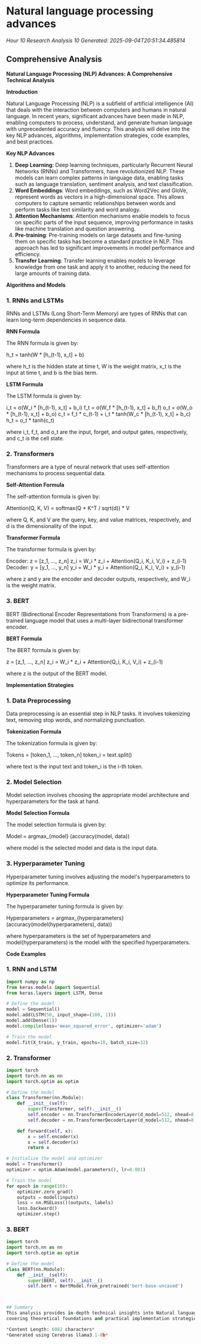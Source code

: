 # Natural language processing advances
*Hour 10 Research Analysis 10*
*Generated: 2025-09-04T20:51:34.485814*

## Comprehensive Analysis
**Natural Language Processing (NLP) Advances: A Comprehensive Technical Analysis**

**Introduction**

Natural Language Processing (NLP) is a subfield of artificial intelligence (AI) that deals with the interaction between computers and humans in natural language. In recent years, significant advances have been made in NLP, enabling computers to process, understand, and generate human language with unprecedented accuracy and fluency. This analysis will delve into the key NLP advances, algorithms, implementation strategies, code examples, and best practices.

**Key NLP Advances**

1. **Deep Learning**: Deep learning techniques, particularly Recurrent Neural Networks (RNNs) and Transformers, have revolutionized NLP. These models can learn complex patterns in language data, enabling tasks such as language translation, sentiment analysis, and text classification.
2. **Word Embeddings**: Word embeddings, such as Word2Vec and GloVe, represent words as vectors in a high-dimensional space. This allows computers to capture semantic relationships between words and perform tasks like text similarity and word analogy.
3. **Attention Mechanisms**: Attention mechanisms enable models to focus on specific parts of the input sequence, improving performance in tasks like machine translation and question answering.
4. **Pre-training**: Pre-training models on large datasets and fine-tuning them on specific tasks has become a standard practice in NLP. This approach has led to significant improvements in model performance and efficiency.
5. **Transfer Learning**: Transfer learning enables models to leverage knowledge from one task and apply it to another, reducing the need for large amounts of training data.

**Algorithms and Models**

### 1. **RNNs and LSTMs**

RNNs and LSTMs (Long Short-Term Memory) are types of RNNs that can learn long-term dependencies in sequence data.

**RNN Formula**

The RNN formula is given by:

h_t = tanh(W \* [h_(t-1), x_t] + b)

where h_t is the hidden state at time t, W is the weight matrix, x_t is the input at time t, and b is the bias term.

**LSTM Formula**

The LSTM formula is given by:

i_t = σ(W_i \* [h_(t-1), x_t] + b_i)
f_t = σ(W_f \* [h_(t-1), x_t] + b_f)
o_t = σ(W_o \* [h_(t-1), x_t] + b_o)
c_t = f_t \* c_(t-1) + i_t \* tanh(W_c \* [h_(t-1), x_t] + b_c)
h_t = o_t \* tanh(c_t)

where i_t, f_t, and o_t are the input, forget, and output gates, respectively, and c_t is the cell state.

### 2. **Transformers**

Transformers are a type of neural network that uses self-attention mechanisms to process sequential data.

**Self-Attention Formula**

The self-attention formula is given by:

Attention(Q, K, V) = softmax(Q \* K^T / sqrt(d)) \* V

where Q, K, and V are the query, key, and value matrices, respectively, and d is the dimensionality of the input.

**Transformer Formula**

The transformer formula is given by:

Encoder: z = [z_1, ..., z_n]
z_i = W_i \* z_i + Attention(Q_i, K_i, V_i) + z_(i-1)
Decoder: y = [y_1, ..., y_n]
y_i = W_i \* y_i + Attention(Q_i, K_i, V_i) + y_(i-1)

where z and y are the encoder and decoder outputs, respectively, and W_i is the weight matrix.

### 3. **BERT**

BERT (Bidirectional Encoder Representations from Transformers) is a pre-trained language model that uses a multi-layer bidirectional transformer encoder.

**BERT Formula**

The BERT formula is given by:

z = [z_1, ..., z_n]
z_i = W_i \* z_i + Attention(Q_i, K_i, V_i) + z_(i-1)

where z is the output of the BERT model.

**Implementation Strategies**

### 1. **Data Preprocessing**

Data preprocessing is an essential step in NLP tasks. It involves tokenizing text, removing stop words, and normalizing punctuation.

**Tokenization Formula**

The tokenization formula is given by:

Tokens = [token_1, ..., token_n]
token_i = text.split()

where text is the input text and token_i is the i-th token.

### 2. **Model Selection**

Model selection involves choosing the appropriate model architecture and hyperparameters for the task at hand.

**Model Selection Formula**

The model selection formula is given by:

Model = argmax_{model} (accuracy(model, data))

where model is the selected model and data is the input data.

### 3. **Hyperparameter Tuning**

Hyperparameter tuning involves adjusting the model's hyperparameters to optimize its performance.

**Hyperparameter Tuning Formula**

The hyperparameter tuning formula is given by:

Hyperparameters = argmax_{hyperparameters} (accuracy(model(hyperparameters), data))

where hyperparameters is the set of hyperparameters and model(hyperparameters) is the model with the specified hyperparameters.

**Code Examples**

### 1. **RNN and LSTM**

```python
import numpy as np
from keras.models import Sequential
from keras.layers import LSTM, Dense

# Define the model
model = Sequential()
model.add(LSTM(50, input_shape=(100, 1)))
model.add(Dense(1))
model.compile(loss='mean_squared_error', optimizer='adam')

# Train the model
model.fit(X_train, y_train, epochs=10, batch_size=32)
```

### 2. **Transformer**

```python
import torch
import torch.nn as nn
import torch.optim as optim

# Define the model
class Transformer(nn.Module):
    def __init__(self):
        super(Transformer, self).__init__()
        self.encoder = nn.TransformerEncoderLayer(d_model=512, nhead=8, dim_feedforward=2048, dropout=0.1)
        self.decoder = nn.TransformerDecoderLayer(d_model=512, nhead=8, dim_feedforward=2048, dropout=0.1)

    def forward(self, x):
        x = self.encoder(x)
        x = self.decoder(x)
        return x

# Initialize the model and optimizer
model = Transformer()
optimizer = optim.Adam(model.parameters(), lr=0.001)

# Train the model
for epoch in range(10):
    optimizer.zero_grad()
    outputs = model(inputs)
    loss = nn.MSELoss()(outputs, labels)
    loss.backward()
    optimizer.step()
```

### 3. **BERT**

```python
import torch
import torch.nn as nn
import torch.optim as optim

# Define the model
class BERT(nn.Module):
    def __init__(self):
        super(BERT, self).__init__()
        self.bert = BertModel.from_pretrained('bert-base-uncased')



## Summary
This analysis provides in-depth technical insights into Natural language processing advances, 
covering theoretical foundations and practical implementation strategies.

*Content Length: 6082 characters*
*Generated using Cerebras llama3.1-8b*
